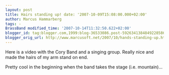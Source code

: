 ```yaml
---
layout: post
title: Hairs standing up! date: '2007-10-09T15:08:00.000+02:00'
author: Marcus Hammarberg
tags: -
BrassBand modified_time: '2007-10-14T11:32:50.622+02:00'
blogger_id: tag:blogger.com,1999:blog-36533086.post-5926341384849228586
blogger_orig_url: http://www.marcusoft.net/2007/10/hands-standing-up.html
---
```


Here is a
video with the Cory Band and a singing group. Really nice and made the
hairs of my arm stand on end.


<div>

</div>



Pretty cool in the beginning when the band takes the stage (i.e.
mountain)...
